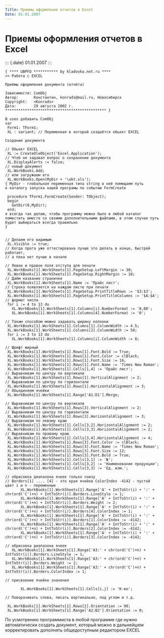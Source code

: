 ```yaml
---
Title: Приемы оформления отчетов в Excel
Date: 01.01.2007
---
```



Приемы оформления отчетов в Excel
=================================

::: {.date}
01.01.2007
:::

    { **** UBPFD *********** by kladovka.net.ru ****
    >> Работа с EXCEL
     
    Приёмы оформления документа (отчёта)
     
    Зависимости: ComObj
    Автор:       Константин, konrads@mail.ru, Новосибирск
    Copyright:   <Konrads>
    Дата:        29 августа 2002 г.
    ********************************************** }
     
    В uses добавить ComObj
    var
     Form1: TForm1;
     XL : variant; // Переменная в которой создаётся обьект EXCEL
     
    Создание документа
     
    // Обьект EXCEL
     XL := CreateOleObject('Excel.Application');
    // Чтоб не задавал вопрос о сохранении документа
     XL.DisplayAlerts := false;
    // новый документ
     XL.WorkBooks.Add;
    // или загружаем его
     XL.WorkBooks.Open(MyDir + '\akt.xls');
    { MyDir - глобальная переменная типа string в неё помещаем путь
    к каталогу запуска нашей програмы по событию FormCreate
     
     procedure TForm1.FormCreate(Sender: TObject);
     begin
       GetDir(0,MyDir);
     end;
    я всегда так делаю, чтобы программу можно было в любой каталог
    поместить вместе со своими дополнительными файлами, в этом случае путь
    будет выбираться всегда правильно
    }
     
     
    // Делаем его видимым
     XL.Visible := true;
    // Когда прога уже оттестирована лучше это делать в конце, быстрей работает,
    // а пока нет лучше в начале
     
    // Левое и правое поля отступа для печати
     XL.WorkBooks[1].WorkSheets[1].PageSetup.LeftMargin := 30;
     XL.WorkBooks[1].WorkSheets[1].PageSetup.RightMargin := 10;
    // Даём название страничке
     XL.WorkBooks[1].WorkSheets[1].Name := 'Прайс лист';
    // Строка появляется на каждом листе при печати
     XL.WorkBooks[1].WorkSheets[1].PageSetup.PrintTitleRows := '$3:$3';
     XL.WorkBooks[1].WorkSheets[1].PageSetup.PrintTitleColumns := '$A:$A';
    // формат числа
     for i := 4 to 13 do
       XL.WorkBooks[1].WorkSheets[1].Columns[i].NumberFormat := '0,00';
       XL.WorkBooks[1].WorkSheets[1].Columns[4].NumberFormat := '0';
     
    // Таким способом можно задавать ширину колонки
     XL.WorkBooks[1].WorkSheets[1].Columns[1].ColumnWidth := 4.5;
     XL.WorkBooks[1].WorkSheets[1].Columns[2].ColumnWidth := 50;
     for i := 3 to 13 do
       XL.WorkBooks[1].WorkSheets[1].Columns[i].ColumnWidth := 8;
     
    // Шрифт жирный
     XL.WorkBooks[1].WorkSheets[1].Rows[1].Font.Bold := True;
     XL.WorkBooks[1].WorkSheets[1].Rows[1].Font.Color := clBlack;
     XL.WorkBooks[1].WorkSheets[1].Rows[1].Font.Size := 16;
     XL.WorkBooks[1].WorkSheets[1].Rows[1].Font.Name := 'Times New Roman';
     XL.WorkBooks[1].WorkSheets[1].Cells[1,4] := 'Прайс лист';
    // Выравнивам по центру по вертикали
     XL.WorkBooks[1].WorkSheets[1].Rows[1].VerticalAlignment := 2;
    // Выравнивам по центру по горизонтали
     XL.WorkBooks[1].WorkSheets[1].Rows[1].HorizontalAlignment := 3;
    // Обьединяем ячейки
     XL.WorkBooks[1].WorkSheets[1].Range['A1:D1'].Merge;
     
    // Выравнивам по центру по вертикали
     XL.WorkBooks[1].WorkSheets[1].Rows[3].VerticalAlignment := 2;
    // Выравнивам по центру по горизонтали
     XL.WorkBooks[1].WorkSheets[1].Rows[3].HorizontalAlignment := 3;
    // Выравнивам по левому краю
     XL.WorkBooks[1].WorkSheets[1].Cells[3,2].HorizontalAlignment := 2;
     XL.WorkBooks[1].WorkSheets[1].Cells[3,3].HorizontalAlignment := 2;
    // Выравнивам по правому краю
     XL.WorkBooks[1].WorkSheets[1].Cells[3,4].HorizontalAlignment := 4;
     XL.WorkBooks[1].WorkSheets[1].Rows[3].Font.Color := clBlack;
     XL.WorkBooks[1].WorkSheets[1].Rows[3].Font.Name := 'Times New Roman';
     XL.WorkBooks[1].WorkSheets[1].Rows[3].Font.Size := 12;
     XL.WorkBooks[1].WorkSheets[1].Rows[3].Font.Bold := True;
     XL.WorkBooks[1].WorkSheets[1].Cells[3,1] := '№';
     XL.WorkBooks[1].WorkSheets[1].Cells[3,2] := 'Наименование продукции';
     XL.WorkBooks[1].WorkSheets[1].Cells[3,3] := 'Ед. изм.';
     
    // обрисовка диапазона ячеек только снизу
    // Borders[1] .... [4] - это края ячейки ColorIndex -4142 - пустой цвет i и n - переменные
           XL.WorkBooks[1].WorkSheets[1].Range['A' + IntToStr(i) + ':' + chr(ord('C')+n) + IntToStr(i)].Borders.LineStyle := 1;
           XL.WorkBooks[1].WorkSheets[1].Range['A' + IntToStr(i) + ':' + chr(ord('C')+n) + IntToStr(i)].Borders.Weight := 2;
           XL.WorkBooks[1].WorkSheets[1].Range['A' + IntToStr(i) + ':' + chr(ord('C')+n) + IntToStr(i)].Borders[4].ColorIndex := 1;
           XL.WorkBooks[1].WorkSheets[1].Range['A' + IntToStr(i) + ':' + chr(ord('C')+n) + IntToStr(i)].Borders[1].ColorIndex := -4142;
           XL.WorkBooks[1].WorkSheets[1].Range['A' + IntToStr(i) + ':' + chr(ord('C')+n) + IntToStr(i)].Borders[2].ColorIndex := -4142;
           XL.WorkBooks[1].WorkSheets[1].Range['A' + IntToStr(i) + ':' + chr(ord('C')+n) + IntToStr(i)].Borders[3].ColorIndex := -4142;
     
    // обрисовка диапазона ячеек
       XL.WorkBooks[1].WorkSheets[1].Range['A3:' + chr(ord('C')+n) + IntToStr(i)].Borders.LineStyle := 1;
       XL.WorkBooks[1].WorkSheets[1].Range['A3:' + chr(ord('C')+n) + IntToStr(i)].Borders.Weight := 2;
       XL.WorkBooks[1].WorkSheets[1].Range['A3:' + chr(ord('C')+n) + IntToStr(i)].Borders.ColorIndex := 1;
     
    // присвоение ячейке значения
     
           XL.WorkBooks[1].WorkSheets[1].Cells[i,j] := 'К-во';
     
    // Поворачивать слова, писать вертикально, под углом и т.д.
     
     XL.WorkBooks[1].WorkSheets[1].Rows[2].Orientation := 90;
     XL.WorkBooks[1].WorkSheets[1].Range['A2:B2'].Orientation := 0; 

По усмотрению программиста в любой программе где нужно автоматически
создать документ, который можно в дальнейшем корректировать дополнять
общедоступным редактором EXCEL
